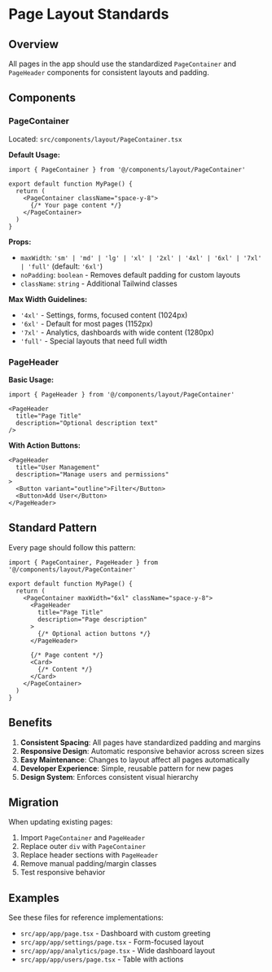 # Page Layout Standards

## Overview

All pages in the app should use the standardized `PageContainer` and `PageHeader` components for consistent layouts and padding.

## Components

### PageContainer

Located: `src/components/layout/PageContainer.tsx`

**Default Usage:**
```tsx
import { PageContainer } from '@/components/layout/PageContainer'

export default function MyPage() {
  return (
    <PageContainer className="space-y-8">
      {/* Your page content */}
    </PageContainer>
  )
}
```

**Props:**
- `maxWidth`: `'sm' | 'md' | 'lg' | 'xl' | '2xl' | '4xl' | '6xl' | '7xl' | 'full'` (default: `'6xl'`)
- `noPadding`: `boolean` - Removes default padding for custom layouts
- `className`: `string` - Additional Tailwind classes

**Max Width Guidelines:**
- `'4xl'` - Settings, forms, focused content (1024px)
- `'6xl'` - Default for most pages (1152px)  
- `'7xl'` - Analytics, dashboards with wide content (1280px)
- `'full'` - Special layouts that need full width

### PageHeader

**Basic Usage:**
```tsx
import { PageHeader } from '@/components/layout/PageContainer'

<PageHeader 
  title="Page Title"
  description="Optional description text"
/>
```

**With Action Buttons:**
```tsx
<PageHeader 
  title="User Management"
  description="Manage users and permissions"
>
  <Button variant="outline">Filter</Button>
  <Button>Add User</Button>
</PageHeader>
```

## Standard Pattern

Every page should follow this pattern:

```tsx
import { PageContainer, PageHeader } from '@/components/layout/PageContainer'

export default function MyPage() {
  return (
    <PageContainer maxWidth="6xl" className="space-y-8">
      <PageHeader 
        title="Page Title"
        description="Page description"
      >
        {/* Optional action buttons */}
      </PageHeader>
      
      {/* Page content */}
      <Card>
        {/* Content */}
      </Card>
    </PageContainer>
  )
}
```

## Benefits

1. **Consistent Spacing**: All pages have standardized padding and margins
2. **Responsive Design**: Automatic responsive behavior across screen sizes
3. **Easy Maintenance**: Changes to layout affect all pages automatically
4. **Developer Experience**: Simple, reusable pattern for new pages
5. **Design System**: Enforces consistent visual hierarchy

## Migration

When updating existing pages:

1. Import `PageContainer` and `PageHeader`
2. Replace outer `div` with `PageContainer`
3. Replace header sections with `PageHeader`
4. Remove manual padding/margin classes
5. Test responsive behavior

## Examples

See these files for reference implementations:
- `src/app/app/page.tsx` - Dashboard with custom greeting
- `src/app/app/settings/page.tsx` - Form-focused layout
- `src/app/app/analytics/page.tsx` - Wide dashboard layout
- `src/app/app/users/page.tsx` - Table with actions